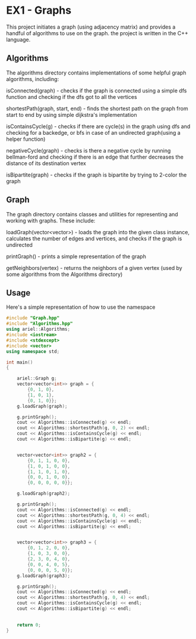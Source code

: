 # EX1 - Graphs

This project initiates a graph (using adjacency matrix) and provides a handful of algorithms to use on the graph. the project is written in the C++ language. 

## Algorithms

The algorithms directory contains implementations of some helpful graph algorithms, including:

isConnected(graph) - checks if the graph is connected using a simple dfs function and checking if the dfs got to all the vertices

shortestPath(graph, start, end) - finds the shortest path on the graph from start to end by using simple dijkstra's implementation

isContainsCycle(g) - checks if there are cycle(s) in the graph using dfs and checking for a backedge, or bfs in case of an undirected graph(using a helper function)

negativeCycle(graph) - checks is there a negative cycle by running bellman-ford and checking if there is an edge that further decreases the distance of its destination vertex

isBipartite(graph) - checks if the graph is bipartite by trying to 2-color the graph



## Graph

The graph directory contains classes and utilities for representing and working with graphs. These include:  

loadGraph(vector<vector<int>>) - loads the graph into the given class instance, calculates the number of edges and vertices, and checks if the graph is undirected

printGraph() - prints a simple representation of the graph

getNeighbors(vertex) - returns the neighbors of a given vertex (used by some algorithms from the Algorithms directory)

## Usage
Here's a simple representation of how to use the namespace

```c++
#include "Graph.hpp"
#include "Algorithms.hpp"
using ariel::Algorithms;
#include <iostream>
#include <stdexcept>
#include <vector>
using namespace std;

int main()
{

    ariel::Graph g;
    vector<vector<int>> graph = {
        {0, 1, 0},
        {1, 0, 1},
        {0, 1, 0}};
    g.loadGraph(graph);

    g.printGraph();                                    
    cout << Algorithms::isConnected(g) << endl;        
    cout << Algorithms::shortestPath(g, 0, 2) << endl; 
    cout << Algorithms::isContainsCycle(g) << endl;    
    cout << Algorithms::isBipartite(g) << endl;        


    vector<vector<int>> graph2 = {
        {0, 1, 1, 0, 0},
        {1, 0, 1, 0, 0},
        {1, 1, 0, 1, 0},
        {0, 0, 1, 0, 0},
        {0, 0, 0, 0, 0}};

    g.loadGraph(graph2); 

    g.printGraph();                                    
    cout << Algorithms::isConnected(g) << endl;        
    cout << Algorithms::shortestPath(g, 0, 4) << endl; 
    cout << Algorithms::isContainsCycle(g) << endl;    
    cout << Algorithms::isBipartite(g) << endl;        


    vector<vector<int>> graph3 = {
        {0, 1, 2, 0, 0},
        {1, 0, 3, 0, 0},
        {2, 3, 0, 4, 0},
        {0, 0, 4, 0, 5},
        {0, 0, 0, 5, 0}};
    g.loadGraph(graph3); 

    g.printGraph();                                    
    cout << Algorithms::isConnected(g) << endl;        
    cout << Algorithms::shortestPath(g, 0, 4) << endl; 
    cout << Algorithms::isContainsCycle(g) << endl;    
    cout << Algorithms::isBipartite(g) << endl;        

   
    return 0;
}

```